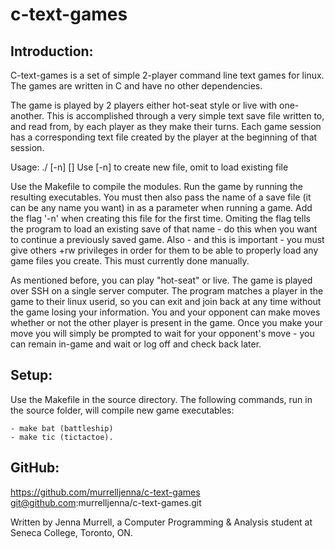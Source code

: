 # c-text-games

## Introduction:

C-text-games is a set of simple 2-player command line text games for linux. The games are written in C and have no other dependencies. 

The game is played by 2 players either hot-seat style or live with one-another. This is accomplished through a very simple text save file written to, and read from, by each player as they make their turns. Each game session has a corresponding text file created by the player at the beginning of that session.

Usage: ./<game> [-n] [<filename>]
Use [-n] to create new file, omit to load existing file

Use the Makefile to compile the modules. Run the game by running the resulting executables. You must then also pass the name of a save file (it can be any name you want) in as a parameter when running a game. Add the flag '-n' when creating this file for the first time. Omiting the flag tells the program to load an existing save of that name - do this when you want to continue a previously saved game. Also - and this is important - you must give others +rw privileges in order for them to be able to properly load any game files you create. This must currently done manually.

As mentioned before, you can play "hot-seat" or live. The game is played over SSH on a single server computer. The program matches a player in the game to their linux userid, so you can exit and join back at any time without the game losing your information. You and your opponent can make moves whether or not the other player is present in the game. Once you make your move you will simply be prompted to wait for your opponent's move - you can remain in-game and wait or log off and check back later.

## Setup:

Use the Makefile in the source directory. The following commands, run in the source folder, will compile new game executables: 

	- make bat (battleship)
	- make tic (tictactoe).

## GitHub:

https://github.com/murrelljenna/c-text-games 
git@github.com:murrelljenna/c-text-games.git

Written by Jenna Murrell, a Computer Programming & Analysis student at Seneca College, Toronto, ON.
